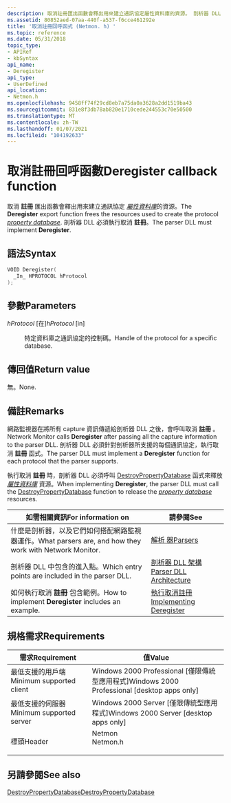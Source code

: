 ```yaml
---
description: 取消註冊匯出函數會釋出用來建立通訊協定屬性資料庫的資源。 剖析器 DLL 必須執行取消註冊。
ms.assetid: 80852aed-07aa-440f-a537-f6cce461292e
title: '取消註冊回呼函式 (Netmon. h) '
ms.topic: reference
ms.date: 05/31/2018
topic_type:
- APIRef
- kbSyntax
api_name:
- Deregister
api_type:
- UserDefined
api_location:
- Netmon.h
ms.openlocfilehash: 9458ff74f29cd8eb7a75da0a3628a2dd1519ba43
ms.sourcegitcommit: 831e8f3db78ab820e1710cede244553c70e50500
ms.translationtype: MT
ms.contentlocale: zh-TW
ms.lasthandoff: 01/07/2021
ms.locfileid: "104192633"
---
```

# <a name="deregister-callback-function"></a><span data-ttu-id="fce01-104">取消註冊回呼函數</span><span class="sxs-lookup"><span data-stu-id="fce01-104">Deregister callback function</span></span>

<span data-ttu-id="fce01-105">取消 **註冊** 匯出函數會釋出用來建立通訊協定 [*屬性資料庫*](p.md)的資源。</span><span class="sxs-lookup"><span data-stu-id="fce01-105">The **Deregister** export function frees the resources used to create the protocol [*property database*](p.md).</span></span> <span data-ttu-id="fce01-106">剖析器 DLL 必須執行取消 **註冊**。</span><span class="sxs-lookup"><span data-stu-id="fce01-106">The parser DLL must implement **Deregister**.</span></span>

## <a name="syntax"></a><span data-ttu-id="fce01-107">語法</span><span class="sxs-lookup"><span data-stu-id="fce01-107">Syntax</span></span>


```C++
VOID Deregister(
  _In_ HPROTOCOL hProtocol
);
```



## <a name="parameters"></a><span data-ttu-id="fce01-108">參數</span><span class="sxs-lookup"><span data-stu-id="fce01-108">Parameters</span></span>

<dl> <dt>

<span data-ttu-id="fce01-109">*hProtocol* \[在\]</span><span class="sxs-lookup"><span data-stu-id="fce01-109">*hProtocol* \[in\]</span></span>
</dt> <dd>

<span data-ttu-id="fce01-110">特定資料庫之通訊協定的控制碼。</span><span class="sxs-lookup"><span data-stu-id="fce01-110">Handle of the protocol for a specific database.</span></span>

</dd> </dl>

## <a name="return-value"></a><span data-ttu-id="fce01-111">傳回值</span><span class="sxs-lookup"><span data-stu-id="fce01-111">Return value</span></span>

<span data-ttu-id="fce01-112">無。</span><span class="sxs-lookup"><span data-stu-id="fce01-112">None.</span></span>

## <a name="remarks"></a><span data-ttu-id="fce01-113">備註</span><span class="sxs-lookup"><span data-stu-id="fce01-113">Remarks</span></span>

<span data-ttu-id="fce01-114">網路監視器在將所有 capture 資訊傳遞給剖析器 DLL 之後，會呼叫取消 **註冊** 。</span><span class="sxs-lookup"><span data-stu-id="fce01-114">Network Monitor calls **Deregister** after passing all the capture information to the parser DLL.</span></span> <span data-ttu-id="fce01-115">剖析器 DLL 必須針對剖析器所支援的每個通訊協定，執行取消 **註冊** 函式。</span><span class="sxs-lookup"><span data-stu-id="fce01-115">The parser DLL must implement a **Deregister** function for each protocol that the parser supports.</span></span>

<span data-ttu-id="fce01-116">執行取消 **註冊** 時，剖析器 DLL 必須呼叫 [DestroyPropertyDatabase](destroypropertydatabase.md) 函式來釋放 [*屬性資料庫*](p.md) 資源。</span><span class="sxs-lookup"><span data-stu-id="fce01-116">When implementing **Deregister**, the parser DLL must call the [DestroyPropertyDatabase](destroypropertydatabase.md) function to release the [*property database*](p.md) resources.</span></span>



| <span data-ttu-id="fce01-117">如需相關資訊</span><span class="sxs-lookup"><span data-stu-id="fce01-117">For information on</span></span>                                        | <span data-ttu-id="fce01-118">請參閱</span><span class="sxs-lookup"><span data-stu-id="fce01-118">See</span></span>                                                    |
|-----------------------------------------------------------|--------------------------------------------------------|
| <span data-ttu-id="fce01-119">什麼是剖析器，以及它們如何搭配網路監視器運作。</span><span class="sxs-lookup"><span data-stu-id="fce01-119">What parsers are, and how they work with Network Monitor.</span></span> | [<span data-ttu-id="fce01-120">解析 器</span><span class="sxs-lookup"><span data-stu-id="fce01-120">Parsers</span></span>](parsers.md)                                 |
| <span data-ttu-id="fce01-121">剖析器 DLL 中包含的進入點。</span><span class="sxs-lookup"><span data-stu-id="fce01-121">Which entry points are included in the parser DLL.</span></span>        | [<span data-ttu-id="fce01-122">剖析器 DLL 架構</span><span class="sxs-lookup"><span data-stu-id="fce01-122">Parser DLL Architecture</span></span>](parser-dll-architecture.md) |
| <span data-ttu-id="fce01-123">如何執行取消 **註冊**  包含範例。</span><span class="sxs-lookup"><span data-stu-id="fce01-123">How to implement **Deregister**  includes an example.</span></span>     | [<span data-ttu-id="fce01-124">執行取消註冊</span><span class="sxs-lookup"><span data-stu-id="fce01-124">Implementing Deregister</span></span>](implementing-deregister.md) |



 

## <a name="requirements"></a><span data-ttu-id="fce01-125">規格需求</span><span class="sxs-lookup"><span data-stu-id="fce01-125">Requirements</span></span>



| <span data-ttu-id="fce01-126">需求</span><span class="sxs-lookup"><span data-stu-id="fce01-126">Requirement</span></span> | <span data-ttu-id="fce01-127">值</span><span class="sxs-lookup"><span data-stu-id="fce01-127">Value</span></span> |
|-------------------------------------|-------------------------------------------------------------------------------------|
| <span data-ttu-id="fce01-128">最低支援的用戶端</span><span class="sxs-lookup"><span data-stu-id="fce01-128">Minimum supported client</span></span><br/> | <span data-ttu-id="fce01-129">Windows 2000 Professional \[僅限傳統型應用程式\]</span><span class="sxs-lookup"><span data-stu-id="fce01-129">Windows 2000 Professional \[desktop apps only\]</span></span><br/>                          |
| <span data-ttu-id="fce01-130">最低支援的伺服器</span><span class="sxs-lookup"><span data-stu-id="fce01-130">Minimum supported server</span></span><br/> | <span data-ttu-id="fce01-131">Windows 2000 Server \[僅限傳統型應用程式\]</span><span class="sxs-lookup"><span data-stu-id="fce01-131">Windows 2000 Server \[desktop apps only\]</span></span><br/>                                |
| <span data-ttu-id="fce01-132">標頭</span><span class="sxs-lookup"><span data-stu-id="fce01-132">Header</span></span><br/>                   | <dl> <span data-ttu-id="fce01-133"><dt>Netmon</dt></span><span class="sxs-lookup"><span data-stu-id="fce01-133"><dt>Netmon.h</dt></span></span> </dl> |



## <a name="see-also"></a><span data-ttu-id="fce01-134">另請參閱</span><span class="sxs-lookup"><span data-stu-id="fce01-134">See also</span></span>

<dl> <dt>

[<span data-ttu-id="fce01-135">DestroyPropertyDatabase</span><span class="sxs-lookup"><span data-stu-id="fce01-135">DestroyPropertyDatabase</span></span>](destroypropertydatabase.md)
</dt> </dl>

 

 




